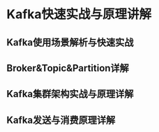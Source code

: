 # Kafka快速实战与原理讲解

## Kafka使用场景解析与快速实战

## Broker&Topic&Partition详解

## Kafka集群架构实战与原理详解

## Kafka发送与消费原理详解

